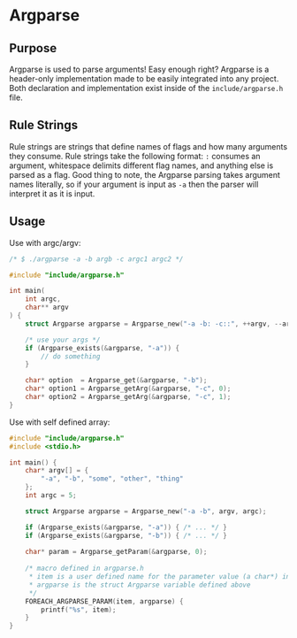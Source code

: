 # Argparse

## Purpose

Argparse is used to parse arguments! Easy enough right? 
Argparse is a header-only implementation made to be easily integrated into any project. Both declaration and implementation exist inside of the `include/argparse.h` file. 

## Rule Strings

Rule strings are strings that define names of flags and how many arguments they consume. Rule strings take the following format: `:` consumes an argument, whitespace delimits different flag names, and anything else is parsed as a flag.
Good thing to note, the Argparse parsing takes argument names literally, so if your argument is input as `-a` then the parser will interpret it as it is input.

## Usage

Use with argc/argv:
```c
/* $ ./argparse -a -b argb -c argc1 argc2 */

#include "include/argparse.h"

int main(
    int argc, 
    char** argv
) {
    struct Argparse argparse = Argparse_new("-a -b: -c::", ++argv, --argc);

    /* use your args */
    if (Argparse_exists(&argparse, "-a")) {
        // do something
    }

    char* option  = Argparse_get(&argparse, "-b");
    char* option1 = Argparse_getArg(&argparse, "-c", 0);
    char* option2 = Argparse_getArg(&argparse, "-c", 1);
}
```

Use with self defined array:
```c
#include "include/argparse.h"
#include <stdio.h>

int main() {
    char* argv[] = {
        "-a", "-b", "some", "other", "thing"
    };
    int argc = 5;

    struct Argparse argparse = Argparse_new("-a -b", argv, argc);

    if (Argparse_exists(&argparse, "-a")) { /* ... */ }
    if (Argparse_exists(&argparse, "-b")) { /* ... */ }
    
    char* param = Argparse_getParam(&argparse, 0);
    
    /* macro defined in argparse.h
     * item is a user defined name for the parameter value (a char*) inside of the loop scope
     * argparse is the struct Argparse variable defined above
     */
    FOREACH_ARGPARSE_PARAM(item, argparse) {
        printf("%s", item);
    }
}
```

